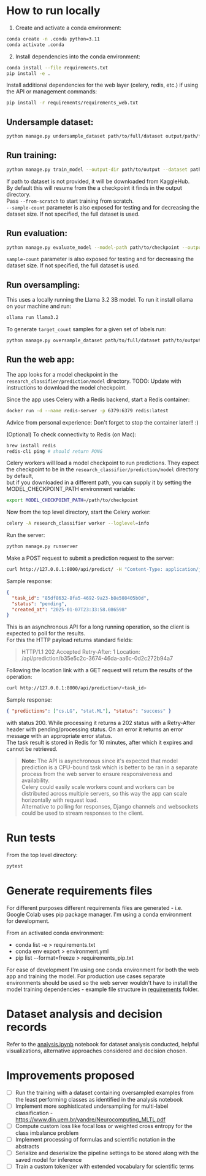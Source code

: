 # How to run locally

1. Create and activate a conda environment:

```bash
conda create -n .conda python=3.11
conda activate .conda
```

2. Install dependencies into the conda environment:

```bash
conda install --file requirements.txt
pip install -e .
```

Install additional dependencies for the web layer (celery, redis, etc.) if using the API or management commands:

```bash
pip install -r requirements/requirements_web.txt
```

## Undersample dataset:

```bash
python manage.py undersample_dataset path/to/full/dataset output/path/for/undersampled/dataset --threshold optional_threshold
```

## Run training:

```bash
python manage.py train_model --output-dir path/to/output --dataset path/to/full/dataset --num-epochs 3
```

If path to dataset is not provided, it will be downloaded from KaggleHub.  
By default this will resume from the a checkpoint it finds in the output directory.  
Pass `--from-scratch` to start training from scratch.  
`--sample-count` parameter is also exposed for testing and for decreasing the dataset size. If not specified, the full dataset is used.

## Run evaluation:

```bash
python manage.py evaluate_model --model-path path/to/checkpoint --output-dir path/to/output --dataset path/to/full/dataset
```

`sample-count` parameter is also exposed for testing and for decreasing the dataset size. If not specified, the full dataset is used.

## Run oversampling:

This uses a locally running the Llama 3.2 3B model. To run it install ollama on your machine and run:

```bash
ollama run llama3.2
```

To generate `target_count` samples for a given set of labels run:

```bash
python manage.py oversample_dataset path/to/full/dataset path/to/output/file.jsonl target_count label1 label2 ...
```

## Run the web app:

The app looks for a model checkpoint in the `research_classifier/prediction/model` directory.
TODO: Update with instructions to download the model checkpoint.

Since the app uses Celery with a Redis backend, start a Redis container:

```bash
docker run -d --name redis-server -p 6379:6379 redis:latest
```

Advice from personal experience: Don't forget to stop the container later!! :)

(Optional) To check connectivity to Redis (on Mac):

```bash
brew install redis
redis-cli ping # should return PONG
```

Celery workers will load a model checkpoint to run predictions.
They expect the checkpoint to be in the `research_classifier/prediction/model` directory by default,  
but if you downloaded in a different path, you can supply it by setting the MODEL_CHECKPOINT_PATH environment variable:

```bash
export MODEL_CHECKPOINT_PATH=/path/to/checkpoint
```

Now from the top level directory, start the Celery worker:

```bash
celery -A research_classifier worker --loglevel=info
```

Run the server:

```bash
python manage.py runserver
```

Make a POST request to submit a prediction request to the server:

```bash
curl http://127.0.0.1:8000/api/predict/ -H "Content-Type: application/json" -d '{"article": "This is a test article about machine learning."}'
```

Sample response:

```json
{
  "task_id": "85df8632-8fa5-4692-9a23-b8e508405b0d",
  "status": "pending",
  "created_at": "2025-01-07T23:33:58.086598"
}
```

This is an asynchronous API for a long running operation, so the client is expected to poll for the results.  
For this the HTTP payload returns standard fields:

> HTTP/1.1 202 Accepted
> Retry-After: 1
> Location: /api/prediction/b35e5c2c-3674-46da-aa6c-0d2c272b94a7

Following the location link with a GET request will return the results of the operation:

```bash
curl http://127.0.0.1:8000/api/prediction/<task_id>
```

Sample response:

```json
{ "predictions": ["cs.LG", "stat.ML"], "status": "success" }
```

with status 200.
While processing it returns a 202 status with a Retry-After header with pending/processing status.
On an error it returns an error message with an appropriate error status.  
The task result is stored in Redis for 10 minutes, after which it expires and cannot be retrieved.

> **Note:** The API is asynchronous since it's expected that model prediction is a CPU-bound task
> which is better to be ran in a separate process from the web server to ensure responsiveness and availability.  
> Celery could easily scale workers count and workers can be distributed across multiple servers,
> so this way the app can scale horizontally with request load.  
> Alternative to polling for responses, Django channels and websockets could be used to stream responses to the client.

# Run tests

From the top level directory:

```bash
pytest
```

# Generate requirements files

For different purposes different requirements files are generated - i.e. Google Colab uses pip package manager. I'm using a conda environment for development.

From an activated conda environment:

- conda list -e > requirements.txt
- conda env export > environment.yml
- pip list --format=freeze > requirements_pip.txt

For ease of development I'm using one conda environment for both the web app and training the model. For production use cases separate environments should be used so the web server wouldn't have to install the model training dependencies - example file structure in [requirements](requirements) folder.

# Dataset analysis and decision records

Refer to the [analysis.ipynb](research_classifier/analysis/analysis.ipynb) notebook for dataset analysis conducted, helpful visualizations, alternative approaches considered and decision chosen.

# Improvements proposed

- [ ] Run the training with a dataset containing oversampled examples from the least performing classes as identified in the analysis notebook
- [ ] Implement more sophisticated undersampling for multi-label classification - https://www.din.uem.br/yandre/Neurocomputing_MLTL.pdf
- [ ] Compute custom loss like focal loss or weighted cross entropy for the class imbalance problem
- [ ] Implement processing of formulas and scientific notation in the abstracts
- [ ] Serialize and deserialize the pipeline settings to be stored along with the saved model for inference
- [ ] Train a custom tokenizer with extended vocabulary for scientific terms
